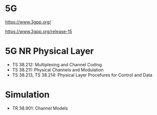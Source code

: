 # 5G
https://www.3gpp.org/

https://www.3gpp.org/release-15
# 5G NR Physical Layer
- TS 38.212: Multiplexing and Channel Coding
- TS 38.211: Physical Channels and Modulation
- TS 38.213, TS 38.214: Physical Layer Procefures for Control and Data

# Simulation
- TR 38.901: Channel Models